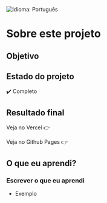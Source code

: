 ![Idioma: Português](https://img.shields.io/badge/Idioma-Português-blue.svg)
# Sobre este projeto

## Objetivo

## Estado do projeto
✔️ Completo

## Resultado final

Veja no Vercel 👉 <br>

Veja no Github Pages 👉 

## O que eu aprendi?

### Escrever o que eu aprendi

- Exemplo
